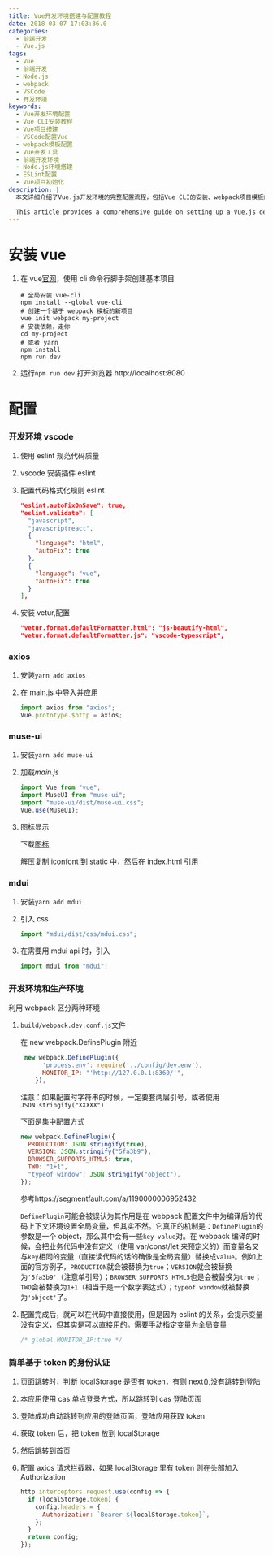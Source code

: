 ```yaml
---
title: Vue开发环境搭建与配置教程
date: 2018-03-07 17:03:36.0
categories:
  - 前端开发
  - Vue.js
tags:
  - Vue
  - 前端开发
  - Node.js
  - webpack
  - VSCode
  - 开发环境
keywords:
  - Vue开发环境配置
  - Vue CLI安装教程
  - Vue项目搭建
  - VSCode配置Vue
  - webpack模板配置
  - Vue开发工具
  - 前端开发环境
  - Node.js环境搭建
  - ESLint配置
  - Vue项目初始化
description: |
  本文详细介绍了Vue.js开发环境的完整配置流程，包括Vue CLI的安装、webpack项目模板的使用、VSCode编辑器的配置以及ESLint代码规范工具的设置。适合前端开发者快速搭建Vue.js开发环境，提高开发效率。文章涵盖了从环境准备到项目初始化的全过程，是Vue.js开发环境配置的实用指南。

  This article provides a comprehensive guide on setting up a Vue.js development environment, including Vue CLI installation, webpack template usage, VSCode editor configuration, and ESLint code standardization tool setup. It helps front-end developers quickly establish a Vue.js development environment and improve development efficiency. The article covers the entire process from environment preparation to project initialization, serving as a practical guide for Vue.js development environment configuration.
---
```


# 安装 vue

1. 在 vue[官网](https://cn.vuejs.org/v2/guide/installation.html#%E5%91%BD%E4%BB%A4%E8%A1%8C%E5%B7%A5%E5%85%B7-CLI)，使用 cli 命令行脚手架创建基本项目

   ```shell
   # 全局安装 vue-cli
   npm install --global vue-cli
   # 创建一个基于 webpack 模板的新项目
   vue init webpack my-project
   # 安装依赖，走你
   cd my-project
   # 或者 yarn
   npm install
   npm run dev
   ```

   <!--more-->

2. 运行`npm run dev` 打开浏览器 http://localhost:8080

# 配置

### 开发环境 vscode

1. 使用 eslint 规范代码质量

2. vscode 安装插件 eslint

3. 配置代码格式化规则 eslint

   ```json
   "eslint.autoFixOnSave": true,
   "eslint.validate": [
     "javascript",
     "javascriptreact",
     {
       "language": "html",
       "autoFix": true
     },
     {
       "language": "vue",
       "autoFix": true
     }
   ],
   ```

4. 安装 vetur,配置

   ```json
   "vetur.format.defaultFormatter.html": "js-beautify-html",
   "vetur.format.defaultFormatter.js": "vscode-typescript",
   ```

### axios

1. 安装`yarn add axios`

2. 在 main.js 中导入并应用

   ```javascript
   import axios from "axios";
   Vue.prototype.$http = axios;
   ```

### muse-ui

1. 安装`yarn add muse-ui`

2. 加载*main.js*

   ```javascript
   import Vue from "vue";
   import MuseUI from "muse-ui";
   import "muse-ui/dist/muse-ui.css";
   Vue.use(MuseUI);
   ```

3. 图标显示

   下载[图标](https://github.com/google/material-design-icons/releases)

   解压复制 iconfont 到 static 中，然后在 index.html 引用

### mdui

1. 安装`yarn add mdui`

2. 引入 css

   ```javascript
   import "mdui/dist/css/mdui.css";
   ```

3. 在需要用 mdui api 时，引入

   ```javascript
   import mdui from "mdui";
   ```

### 开发环境和生产环境

利用 webpack 区分两种环境

1. `build/webpack.dev.conf.js`文件

   在 new webpack.DefinePlugin 附近

   ```javascript
    new webpack.DefinePlugin({
         'process.env': require('../config/dev.env'),
         MONITOR_IP: "'http://127.0.0.1:8360/'",
       }),
   ```

   注意：如果配置时字符串的时候，一定要套两层引号，或者使用`JSON.stringify("XXXXX")`

   下面是集中配置方式

   ```javascript
   new webpack.DefinePlugin({
     PRODUCTION: JSON.stringify(true),
     VERSION: JSON.stringify("5fa3b9"),
     BROWSER_SUPPORTS_HTML5: true,
     TWO: "1+1",
     "typeof window": JSON.stringify("object"),
   });
   ```

   参考https://segmentfault.com/a/1190000006952432

   `DefinePlugin`可能会被误认为其作用是在 webpack 配置文件中为编译后的代码上下文环境设置全局变量，但其实不然。它真正的机制是：`DefinePlugin`的参数是一个 object，那么其中会有一些`key-value`对。在 webpack 编译的时候，会把业务代码中没有定义（使用 var/const/let 来预定义的）而变量名又与`key`相同的变量（直接读代码的话的确像是全局变量）替换成`value`。例如上面的官方例子，`PRODUCTION`就会被替换为`true`；`VERSION`就会被替换为`'5fa3b9'`（注意单引号）；`BROWSER_SUPPORTS_HTML5`也是会被替换为`true`；`TWO`会被替换为`1+1`（相当于是一个数学表达式）；`typeof window`就被替换为`'object'`了。

2. 配置完成后，就可以在代码中直接使用，但是因为 eslint 的关系，会提示变量没有定义，但其实是可以直接用的。需要手动指定变量为全局变量

   ```javascript
   /* global MONITOR_IP:true */
   ```

### 简单基于 token 的身份认证

1. 页面跳转时，判断 localStorage 是否有 token，有则 next(),没有跳转到登陆

2. 本应用使用 cas 单点登录方式，所以跳转到 cas 登陆页面

3. 登陆成功自动跳转到应用的登陆页面，登陆应用获取 token

4. 获取 token 后，把 token 放到 localStorage

5. 然后跳转到首页

6. 配置 axios 请求拦截器，如果 localStorage 里有 token 则在头部加入 Authorization

   ```javascript
   http.interceptors.request.use(config => {
     if (localStorage.token) {
       config.headers = {
         Authorization: `Bearer ${localStorage.token}`,
       };
     }
     return config;
   });
   ```

   ​
